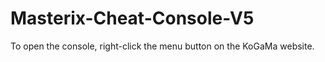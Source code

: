 # Masterix-Cheat-Console-V5

To open the console, right-click the menu button on the KoGaMa website.
